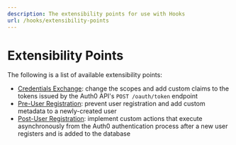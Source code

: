 ```yaml
---
description: The extensibility points for use with Hooks
url: /hooks/extensibility-points
---
```


# Extensibility Points

The following is a list of available extensibility points:

- [Credentials Exchange](/hooks/extensibility-points/credentials-exchange): change the scopes and add custom claims to the tokens issued by the Auth0 API's `POST /oauth/token` endpoint
- [Pre-User Registration](/hooks/extensibility-points/pre-user-registration): prevent user registration and add custom metadata to a newly-created user
- [Post-User Registration](/hooks/extensibility-points/post-user-registration): implement custom actions that execute asynchronously from the Auth0 authentication process after a new user registers and is added to the database
